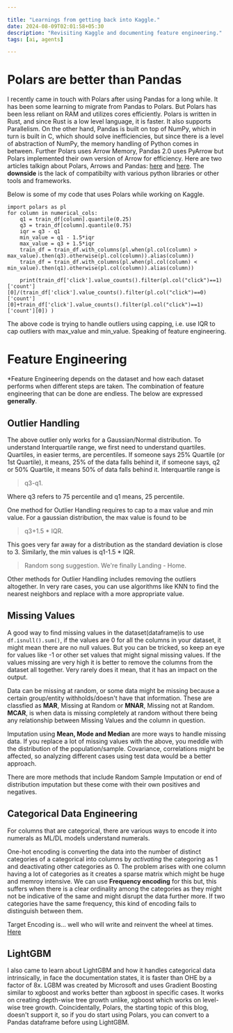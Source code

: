 ```yaml
---

title: "Learnings from getting back into Kaggle."
date: 2024-08-09T02:01:58+05:30
description: "Revisiting Kaggle and documenting feature engineering."
tags: [ai, agents]

---
```


#  Polars are better than Pandas
I recently came in touch with Polars after using Pandas for a long while. It has been some learning to migrate from Pandas to Polars. But Polars has been less reliant on RAM and utilizes cores efficiently. Polars is written in Rust, and since Rust is a low level language, it is faster. It also supports Parallelism. On the other hand, Pandas is built on top of NumPy, which in turn is built in C, which should solve inefficiencies, but since there is a level of abstraction of NumPy, the memory handling of Python comes in between. Further Polars uses Arrow Memory, Pandas 2.0 uses PyArrow but Polars implemented their own version of Arrow for efficiency. Here are two articles talkign about Polars, Arrows and Pandas: [here](https://blog.jetbrains.com/pycharm/2024/07/polars-vs-pandas/) and [here](https://datapythonista.me/blog/pandas-20-and-the-arrow-revolution-part-i). The **downside** is the lack of compatibilty with various python libraries or other tools and frameworks. 

Below is some of my code that uses Polars while working on Kaggle.

```
import polars as pl
for column in numerical_cols:
    q1 = train_df[column].quantile(0.25)
    q3 = train_df[column].quantile(0.75)
    iqr = q3 - q1
    min_value = q1 - 1.5*iqr
    max_value = q3 + 1.5*iqr
    train_df = train_df.with_columns(pl.when(pl.col(column) > max_value).then(q3).otherwise(pl.col(column)).alias(column))
    train_df = train_df.with_columns(pl.when(pl.col(column) < min_value).then(q1).otherwise(pl.col(column)).alias(column))

    print(train_df['click'].value_counts().filter(pl.col("click")==1)['count'][0]/(train_df['click'].value_counts().filter(pl.col("click")==0)['count'][0]+train_df['click'].value_counts().filter(pl.col("click")==1)['count'][0]) )
```

The above code is trying to handle outliers using capping, i.e. use IQR to cap outliers with max_value and min_value. Speaking of feature engineering.

# Feature Engineering

*Feature Engineering depends on the dataset and how each dataset performs when different steps are taken. The combination of feature engineering that can be done are endless. The below are expressed **generally**.

## **Outlier Handling**

The above outlier only works for a Gaussian/Normal distribution. To understand Interquartile range, we first need to understand quartiles. Quartiles, in easier terms, are percentiles. If someone says 25% Quartile (or 1st Quartile), it means, 25% of the data falls behind it, if someone says, q2 or 50% Quartile, it means 50% of data falls behind it. Interquartile range is 

> q3-q1. 

Where q3 refers to 75 percentile and q1 means, 25 percentile.

One method for Outlier Handling requires to cap to a max value and min value. For a gaussian distribution, the max value is found to be 
> q3+1.5 * IQR.

This goes very far away for a distribution as the standard deviation is close to 3. Similarly, the min values is q1-1.5 * IQR. 

> Random song suggestion. We're finally Landing - Home.

Other methods for Outlier Handling includes removing the outliers altogether. In very rare cases, you can use algorithms like KNN to find the nearest neighbors and replace with a more appropriate value.

## **Missing Values**

A good way to find missing values in the dataset(dataframe)is to use ```df.isnull().sum()```, if the values are 0 for all the columns in your dataset, it might mean there are no null values. But you can be tricked, so keep an eye for values like -1 or other set values that might signal missing values. If the values missing are very high it is better to remove the columns from the dataset all together. Very rarely does it mean, that it has an impact on the output.

Data can be missing at random, or some data might be missing because a certain group/entity withholds/doesn't have that information. These are classfied as **MAR**, Missing at Random or **MNAR**, Missing not at Random. **MCAR**, is when data is missing completely at random without there being any relationship between Missing Values and the column in question.

Imputation using **Mean, Mode and Median** are more ways to handle missing data. If you replace a lot of missing values with the above, you meddle with the distribution of the population/sample. Covariance, correlations might be affected, so analyzing different cases using test data would be a better approach.

There are more methods that include Random Sample Imputation or end of distribution imputation but these come with their own positives and negatives.

## **Categorical Data Engineering**

For columns that are categorical, there are various ways to encode it into numerals as ML/DL models understand numerals.

One-hot encoding is converting the data into the number of distinct categories of a categorical into columns by *activating* the categoring as 1 and deactivating other categories as 0. The problem arises with one column having a lot of categories as it creates a sparse matrix which might be huge and memroy intensive. We can use **Frequency encoding** for this but, this suffers when there is a clear ordinality among the categories as they might not be indicative of the same and might disrupt the data further more. If two categories have the same frequency, this kind of encoding fails to distinguish between them.

Target Encoding is... well who will write and reinvent the wheel at times. [Here](https://towardsdatascience.com/dealing-with-categorical-variables-by-using-target-encoder-a0f1733a4c69)

## LightGBM

I also came to learn about LightGBM and how it handles categorical data intrinsically, in face the documentation states, it is faster than OHE by a factor of 8x. LGBM was created by Microsoft and uses Gradient Boosting similar to xgboost and works better than xgboost in specific cases. It works on creating depth-wise tree growth unlike, xgboost which works on level-wise tree growth. Coincidentally, Polars, the starting topic of this blog, doesn't support it, so if you do start using Polars, you can convert to a Pandas dataframe before using LightGBM.


